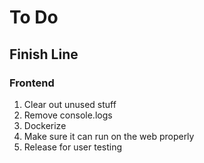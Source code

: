 # To Do

## Finish Line

### Frontend

1. Clear out unused stuff
2. Remove console.logs
3. Dockerize
4. Make sure it can run on the web properly
5. Release for user testing
  